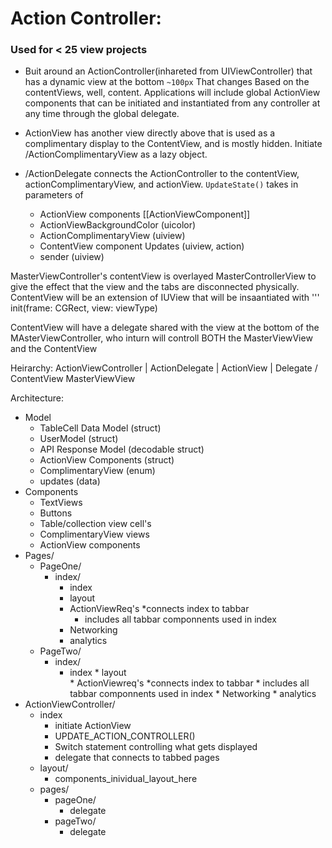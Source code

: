 # Action Controller: 
### Used for < 25 view projects
* Buit around an ActionController(inhareted from UIViewController) that has a dynamic view at the bottom ``` ~100px ``` That changes Based on the contentViews, well, content.  Applications will include global ActionView components that can be initiated and instantiated from any controller at any time through the global delegate.

* ActionView has another view directly above that is used as a complimentary display to the ContentView, and is mostly hidden. Initiate /ActionComplimentaryView as a lazy object.  

* /ActionDelegate connects the ActionController to the contentView, actionComplimentaryView, and actionView.  ``` UpdateState() ``` takes in parameters of 
	* ActionView components [[ActionViewComponent]]
	* ActionViewBackgroundColor (uicolor)
	* ActionComplimentaryView (uiview)
	* ContentView component Updates (uiview, action)
	* sender (uiview)

MasterViewController's contentView is overlayed MasterControllerView to give the effect that the view and the tabs are disconnected physically.  ContentView will be an extension of IUView that will be insaantiated with '''  init(frame: CGRect, view: viewType)

ContentView will have a delegate shared with the view at the bottom of the MAsterViewController, who inturn will controll BOTH the MasterViewView and the ContentView

Heirarchy: 
ActionViewController 
	|
    ActionDelegate
	|
    ActionView 
        |
     Delegate
     /      \
ContentView  MasterViewView


Architecture:

 * Model
	* TableCell Data Model (struct)
	* UserModel (struct)
	* API Response Model (decodable struct)
	* ActionView Components (struct)
	* ComplimentaryView (enum)
	* updates (data)
* Components
	* TextViews
	* Buttons
	* Table/collection view cell's
	* ComplimentaryView views
	* ActionView components
* Pages/
	* PageOne/
		* index/
			* index
			* layout
			* ActionViewReq's
				*connects index to tabbar
				* includes all tabbar componnents used in index
			* Networking
			* analytics
	* PageTwo/
		* index/
			* index
                        * layout                      
                        * ActionViewreq's
                                *connects index to tabbar
                                * includes all tabbar componnents used in index
                        * Networking
                        * analytics
* ActionViewController/
	* index
		* initiate ActionView 
		* UPDATE_ACTION_CONTROLLER()
		* Switch statement controlling what gets displayed
		* delegate that connects to tabbed pages
	* layout/
		* components_inividual_layout_here
	* pages/
		* pageOne/
			* delegate
		* pageTwo/
			* delegate



